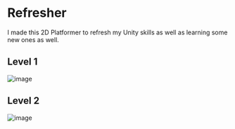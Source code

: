 # Refresher
I made this 2D Platformer to refresh my Unity skills as well as learning some new ones as well.
 
## Level 1
![image](https://user-images.githubusercontent.com/65004578/207608289-7435cd8b-0a3b-47b0-be2f-fe23763a30c0.png)

## Level 2
![image](https://user-images.githubusercontent.com/65004578/207608356-c43182c3-fa3b-43c9-b536-6fc9f2764320.png)
